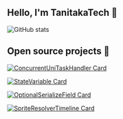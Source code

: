 ## Hello, I'm TanitakaTech 👋


![GitHub stats](https://github-readme-stats.vercel.app/api?username=tanitaka-tech&theme=vue-dark)

## Open source projects 🌟

[![ConcurrentUniTaskHandler Card](https://github-readme-stats.vercel.app/api/pin/?username=tanitaka-tech&repo=ConcurrentUniTaskHandler&show_owner=true&theme=vue-dark)](https://github.com/tanitaka-tech/ConcurrentUniTaskHandler) 

[![StateVariable Card](https://github-readme-stats.vercel.app/api/pin/?username=tanitaka-tech&repo=StateVariable&show_owner=true&theme=vue-dark)](https://github.com/tanitaka-tech/StateVariable) 

[![OptionalSerializeField Card](https://github-readme-stats.vercel.app/api/pin/?username=tanitaka-tech&repo=OptionalSerializeField&show_owner=true&theme=vue-dark)](https://github.com/tanitaka-tech/OptionalSerializeField) 

[![SpriteResolverTimeline Card](https://github-readme-stats.vercel.app/api/pin/?username=tanitaka-tech&repo=SpriteResolverTimeline&show_owner=true&theme=vue-dark)](https://github.com/tanitaka-tech/SpriteResolverTimeline) 

<!--
**tanitaka-tech/tanitaka-tech** is a ✨ _special_ ✨ repository because its `README.md` (this file) appears on your GitHub profile.

Here are some ideas to get you started:

- 🔭 I’m currently working on ...
- 🌱 I’m currently learning ...
- 👯 I’m looking to collaborate on ...
- 🤔 I’m looking for help with ...
- 💬 Ask me about ...
- 📫 How to reach me: ...
- 😄 Pronouns: ...
- ⚡ Fun fact: ...
-->
